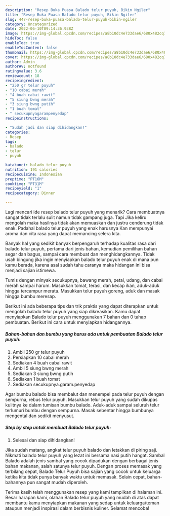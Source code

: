 ```yaml
---
description: "Resep Buka Puasa Balado telur puyuh, Bikin Ngiler"
title: "Resep Buka Puasa Balado telur puyuh, Bikin Ngiler"
slug: 447-resep-buka-puasa-balado-telur-puyuh-bikin-ngiler
category: Uncategorized
date: 2022-06-10T09:14:36.938Z
image: https://img-global.cpcdn.com/recipes/a8b10dc4e733dae6/680x482cq70/balado-telur-puyuh-foto-resep-utama.jpg
hideToc: false
enableToc: true
enableTocContent: false
thumbnail: https://img-global.cpcdn.com/recipes/a8b10dc4e733dae6/680x482cq70/balado-telur-puyuh-foto-resep-utama.jpg
cover: https://img-global.cpcdn.com/recipes/a8b10dc4e733dae6/680x482cq70/balado-telur-puyuh-foto-resep-utama.jpg
author: Admin
authorAv: notfound
ratingvalue: 3.6
reviewcount: 18
recipeingredient:
- "250 gr telur puyuh"
- "10 cabai merah"
- "4 buah cabai rawit"
- "5 siung bwng merah"
- "3 siung bwng putih"
- "1 buah tomat"
- " secukupnyagarampenyedap"
recipeinstructions:

- "Sudah jadi dan siap dihidangkan!"
categories:
- Resep
tags:
- balado
- telur
- puyuh

katakunci: balado telur puyuh 
nutrition: 191 calories
recipecuisine: Indonesian
preptime: "PT16M"
cooktime: "PT31M"
recipeyield: "1"
recipecategory: Dinner

---
```



Lagi mencari ide resep balado telur puyuh yang menarik? Cara membuatnya sangat tidak terlalu sulit namun tidak gampang juga. Tapi Jika keliru mengolah maka hasilnya tidak akan memuaskan dan justru cenderung tidak enak. Padahal balado telur puyuh yang enak harusnya Kan mempunyai aroma dan cita rasa yang dapat memancing selera kita.


Banyak hal yang sedikit banyak berpengaruh terhadap kualitas rasa dari balado telur puyuh, pertama dari jenis bahan, kemudian pemilihan bahan segar dan bagus, sampai cara membuat dan menghidangkannya. Tidak usah bingung jika ingin menyiapkan balado telur puyuh enak di mana pun kamu berada, karena asal sudah tahu caranya maka hidangan ini bisa menjadi sajian istimewa.

Tumis dengan minyak secukupnya, bawang merah, petai, udang, dan cabai merah sampai harum. Masukkan tomat, terasi, dan kecap ikan, aduk-aduk hingga tercampur merata. Masukkan telur puyuh goreng, aduk dan masak hingga bumbu meresap.


Berikut ini ada beberapa tips dan trik praktis yang dapat diterapkan untuk mengolah balado telur puyuh yang siap dikreasikan. Kamu dapat menyiapkan Balado telur puyuh menggunakan 7 bahan dan 0 tahap pembuatan. Berikut ini cara untuk menyiapkan hidangannya.

<!--inarticleads1-->

##### Bahan-bahan dan bumbu yang harus ada untuk pembuatan Balado telur puyuh:

1. Ambil 250 gr telur puyuh
1. Persiapkan 10 cabai merah
1. Sediakan 4 buah cabai rawit
1. Ambil 5 siung bwng merah
1. Sediakan 3 siung bwng putih
1. Sediakan 1 buah tomat
1. Sediakan  secukupnya.garam.penyedap


Agar bumbu balado bisa membalut dan menempel pada telur puyuh dengan sempurna, rebus telur puyuh. Masukkan telur puyuh yang sudah dikupas kulitnya ke dalam tumisan bumbu balado. Aduk-aduk sampai seluruh telur terlumuri bumbu dengan sempurna. Masak sebentar hingga bumbunya mengental dan sedikit menyusut. 

<!--inarticleads2-->

##### Step by step untuk membuat Balado telur puyuh:


1. Selesai dan siap dihidangkan!

Jika sudah matang, angkat telur puyuh balado dan letakkan di piring saji. Nikmati balado telur puyuh yang lezat ini bersama nasi putih hangat. Sambal Balado adalah jenis sambal yang cocok dipadukan dengan berbagai jenis bahan makanan, salah satunya telur puyuh. Dengan proses memasak yang terbilang cepat, Balado Telur Puyuh bisa sajian yang cocok untuk keluarga ketika kita tidak punya banyak waktu untuk memasak. Selain cepat, bahan-bahannya pun sangat mudah diperoleh. 

Terima kasih telah menggunakan resep yang kami tampilkan di halaman ini. Besar harapan kami, olahan Balado telur puyuh yang mudah di atas dapat membantu kamu menyiapkan makanan yang sedap untuk keluarga/teman ataupun menjadi inspirasi dalam berbisnis kuliner. Selamat mencoba!
